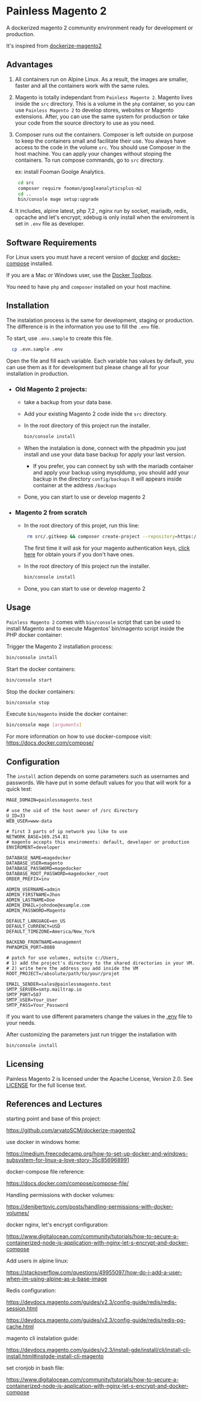 # Painless Magento 2

A dockerized magento 2 community environment ready for development or production.

It's inspired from [dockerize-magento2](https://github.com/arvatoSCM/dockerize-magento2)

## Advantages

  1)  All containers run on Alpine Linux. As a result, the images are smaller, faster and all the containers work with the same rules.
  2) Magento is totally independant from `Painless Magento 2`. Magento lives inside the `src` directory. This is a volume in the `php` container, so you can use `Painless Magento 2` to develop stores, websites or Magento extensions. After, you can use the same system for production or take your code from the source directory to use as you need. 
  3) Composer runs out the containers. Composer is left outside on purpose to keep the containers small and facilitate their use. You always have access to the code in the volume `src`. You should use Composer in the host machine. You can apply your changes without stoping the containers. To run compose commands, go to `src` directory. 
  
     ex: install Fooman Goolge Analytics.
     ```bash
      cd src
      composer require fooman/googleanalyticsplus-m2
      cd ..
      bin/console mage setup:upgrade
     ```
  4) It includes, alpine latest, php 7,2 , nginx run by socket, mariadb, redis, opcache and let's encrypt; xdebug is only install when the enviroment is set in `.env` file as developer.

## Software Requirements

For Linux users you must have a recent version of [docker](https://github.com/docker/docker/releases) and [docker-compose](https://github.com/docker/compose/releases) installed.

If you are a Mac or Windows user, use the [Docker Toolbox](https://www.docker.com/products/docker-toolbox).

You need to have `php` and `composer` installed on your host machine.

## Installation
The instalation process is the same for development, staging or production. The difference is in the information you use to fill the `.env` file. 

To start, use `.env.sample` to create this file.

```bash
  cp .evn.sample .env 
```
Open the file and fill each variable. Each variable has values by default, you can use them as it for development but please change all for your installation in production.

  - ### Old Magento 2 projects:

    -  take a backup from your data base.
    -  Add your existing Magento 2 code inide the `src` directory.
    -  In the root directory of this project run the installer. 

       ```bash
       bin/console install
       ```
    -  When the instalation is done, connect with the phpadmin you just install and use your data base backup for apply your last version. 
    
       -  If you prefer, you can connect by ssh with the mariadb container and apply your backup using mysqldump, you should add your backup in the directory `config/backups` it will appears inside container at the address `/backups`
    -  Done, you can start to use or develop magento 2
  
  - ### Magento 2 from scratch

    -  In the root directory of this projet, run this line:

       ```bash
        rm src/.gitkeep && composer create-project --repository=https://repo.magento.com/ magento/project-community-edition src && touch src/.gitkeep
       ```
       The first time it will ask for your magento authentication keys, [click here](https://devdocs.magento.com/guides/v2.3/install-gde/prereq/connect-auth.html) for obtain yours if you don't have ones.
    -  In the root directory of this project run the installer. 

       ```bash
       bin/console install
       ```
    -  Done, you can start to use or develop magento 2

## Usage

`Painless Magento 2` comes with `bin/console` script that can be used to install Magento and to execute Magentos' bin/magento script inside the PHP docker container:

Trigger the Magento 2 installation process:

```bash
bin/console install
```

Start the docker containers:

```bash
bin/console start
```

Stop the docker containers:

```bash
bin/console stop
```

Execute `bin/magento` inside the docker container:

```bash
bin/console mage [arguments]
```

For more information on how to use docker-compose visit: https://docs.docker.com/compose/

## Configuration

The `install` action depends on some parameters such as usernames and passwords. We have put in some default values for you that will work for a quick test:

```
MAGE_DOMAIN=painlessmagento.test

# use the uid of the host owner of /src directory
U_ID=33
WEB_USER=www-data

# first 3 parts of ip network you like to use
NETWORK_BASE=169.254.81
# magento accepts this enviroments: default, developer or production
ENVIROMENT=developer

DATABASE_NAME=magedocker
DATABASE_USER=magento
DATABASE_PASSWORD=magedocker
DATABASE_ROOT_PASSWORD=magedocker_root
ORDER_PREFIX=inv

ADMIN_USERNAME=admin
ADMIN_FIRSTNAME=Jhon
ADMIN_LASTNAME=Doe
ADMIN_EMAIL=johndoe@example.com
ADMIN_PASSWORD=Magento

DEFAULT_LANGUAGE=en_US
DEFAULT_CURRENCY=USD
DEFAULT_TIMEZONE=America/New_York

BACKEND_FRONTNAME=management
PHPADMIN_PORT=8080

# patch for use volumes, outsite c:/Users,
# 1) add the project's directory to the shared directories in your VM.
# 2) write here the address you add inside the VM
ROOT_PROJECT=/absolute/path/to/your/projet

EMAIL_SENDER=sales@painlessmagento.test
SMTP_SERVER=smtp.mailtrap.io
SMTP_PORT=587
SMTP_USER=Your_User
SMTP_PASS=Your_Password
```

If you want to use different parameters change the values in the [.env](.env) file to your needs.

After customizing the parameters just run trigger the installation with 
```bash
bin/console install
```

## Licensing

Painless Magento 2 is licensed under the Apache License, Version 2.0.
See [LICENSE](LICENSE) for the full license text.

## References and Lectures

starting point and base of this project: 

https://github.com/arvatoSCM/dockerize-magento2


use docker in windows home: 

https://medium.freecodecamp.org/how-to-set-up-docker-and-windows-subsystem-for-linux-a-love-story-35c856968991


docker-compose file reference: 

https://docs.docker.com/compose/compose-file/


Handling permissions with docker volumes: 

https://denibertovic.com/posts/handling-permissions-with-docker-volumes/


docker nginx, let's encrypt configuration: 

https://www.digitalocean.com/community/tutorials/how-to-secure-a-containerized-node-js-application-with-nginx-let-s-encrypt-and-docker-compose


Add users in alpine linux: 

https://stackoverflow.com/questions/49955097/how-do-i-add-a-user-when-im-using-alpine-as-a-base-image


Redis configuration: 

https://devdocs.magento.com/guides/v2.3/config-guide/redis/redis-session.html

https://devdocs.magento.com/guides/v2.3/config-guide/redis/redis-pg-cache.html


magento cli instalation guide:

https://devdocs.magento.com/guides/v2.3/install-gde/install/cli/install-cli-install.html#instgde-install-cli-magento


set cronjob in bash file: 

https://www.digitalocean.com/community/tutorials/how-to-secure-a-containerized-node-js-application-with-nginx-let-s-encrypt-and-docker-compose


